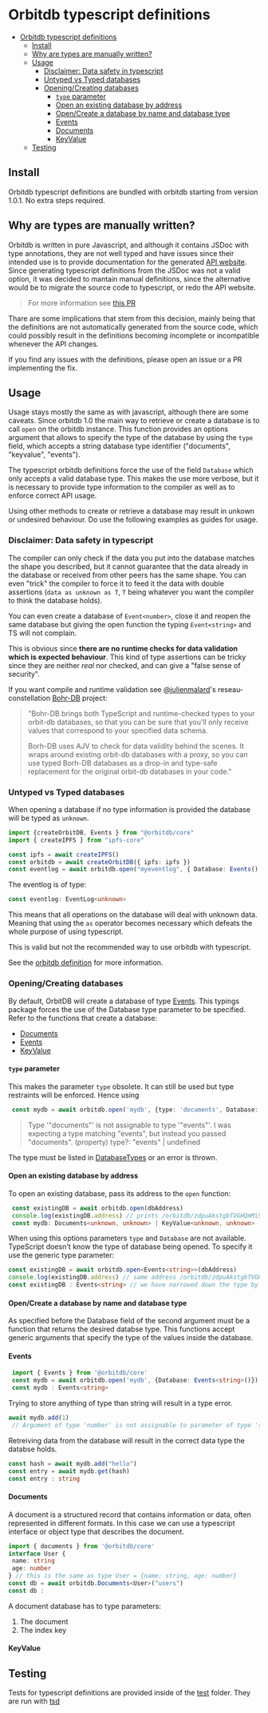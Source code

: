 
# Orbitdb typescript definitions

<!-- @import "[TOC]" {cmd="toc" depthFrom=1 depthTo=6 orderedList=false} -->

<!-- code_chunk_output -->

- [Orbitdb typescript definitions](#orbitdb-typescript-definitions)
  - [Install](#install)
  - [Why are types are manually written?](#why-are-types-are-manually-written)
  - [Usage](#usage)
    - [Disclaimer: Data safety in typescript](#disclaimer-data-safety-in-typescript)
    - [Untyped vs Typed databases](#untyped-vs-typed-databases)
    - [Opening/Creating databases](#openingcreating-databases)
      - [`type` parameter](#type-parameter)
      - [Open an existing database by address](#open-an-existing-database-by-address)
      - [Open/Create a database by name and database type](#opencreate-a-database-by-name-and-database-type)
      - [Events](#events)
      - [Documents](#documents)
      - [KeyValue](#keyvalue)
  - [Testing](#testing)

<!-- /code_chunk_output -->

## Install

Orbitdb typescript definitions are bundled with orbitdb starting from version 1.0.1. No extra steps required.

## Why are types are manually written?

Orbitdb is written in pure Javascript, and although it contains JSDoc with type annotations, they are not well typed and have issues since their intended use is to provide documentation for the generated [API website](http://api.orbitdb.org). Since generating typescript definitions from the JSDoc was not a valid option, it was decided to mantain manual definitions, since the alternative would be to migrate the source code to typescript, or redo the API website.

> For more information see [this PR](https://github.com/orbitdb/orbitdb/pull/1106)

Thare are some implications that stem from this decision, mainly being that the definitions are not automatically generated from the source code, which could possibly result in the definitions becoming incomplete or incompatible whenever the API changes.

If you find any issues with the definitions, please open an issue or a PR implementing the fix.

## Usage

Usage stays mostly the same as with javascript, although there are some caveats. Since orbitdb 1.0 the main way to retrieve or create a database is to call `open` on the orbitdb instance. This function provides an options argument that allows to specify the type of the database by using the `type` field, which accepts a string database type identifier ("documents", "keyvalue", "events").

The typescript orbitdb definitions force the use of the field `Database` which only accepts a valid database type. This makes the use more verbose, but it is necessary to provide type information to the compiler as well as to enforce correct API usage.

Using other methods to create or retrieve a database may result in unkown or undesired behaviour.
Do use the following examples as guides for usage.

### Disclaimer: Data safety in typescript

The compiler can only check if the data you put into the database matches the shape you described, but it cannot guarantee that the data already in the database or received from other peers has the same shape. You can even "trick" the compiler to force it to feed it the data with double assertions (`data as unknown as T`, `T` being whatever you want the compiler to think the database holds).

You can even create a database of `Event<number>`, close it and reopen the same database but giving the open function the typing `Event<string>` and TS will not complain.

This is obvious since **there are no runtime checks for data validation which is expected behaviour**. This kind of type assertions can be tricky since they are neither _real_ nor checked, and can give a "false sense of security".

If you want compile and runtime validation see [@julienmalard](https://github.com/julienmalard)'s reseau-constellation [Bohr-DB](https://github.com/reseau-constellation/bohr-db) project:
> "Bohr-DB brings both TypeScript and runtime-checked types to your orbit-db databases, so that you can be sure that you'll only receive values that correspond to your specified data schema.
>
> Borh-DB uses AJV to check for data validity behind the scenes. It wraps around existing orbit-db databases with a proxy, so you can use typed Borh-DB databases as a drop-in and type-safe replacement for the original orbit-db databases in your code."

### Untyped vs Typed databases

When opening a database if no type information is provided the database will be typed as `unknown`.

```ts
import {createOrbitDB, Events } from "@orbitdb/core"
import { createIPFS } from "ipfs-core"

const ipfs = await createIPFS()
const orbitdb = await createOrbitDB({ ipfs: ipfs })
const eventlog = await orbitdb.open("myeventlog", { Database: Events() })
```

The eventlog is of type:

```ts
const eventlog: EventLog<unknown>
```

This means that all operations on the database will deal with unknown data. Meaning that using the `as` operator becomes necessary which defeats the whole purpose of using typescript.

This is valid but not the recommended way to use orbitdb with typescript.

See the [orbitdb definition](https://github.com/orbitdb/orbitdb/tree/main/types/orbitdb.d.ts) for more information.

### Opening/Creating databases

By default, OrbitDB will create a database of type [Events](https://github.com/orbitdb/orbitdb/tree/main/types/databases/events.d.ts). This typings package forces the use of the Database type parameter to be specified. Refer to the functions that create a database:

- [Documents](https://github.com/orbitdb/orbitdb/tree/main/types/databases/documents.d.ts)
- [Events](https://github.com/orbitdb/orbitdb/tree/main/types/databases/events.d.ts)
- [KeyValue](https://github.com/orbitdb/orbitdb/tree/main/types/databases/keyvalue.d.ts)

#### `type` parameter

This makes the parameter `type` obsolete. It can still be used but type restraints will be enforced. Hence using

```ts
 const mydb = await orbitdb.open('mydb', {type: 'documents', Database: Events<string>()})
 ```

> Type '"documents"' is not assignable to type '"events"'.
>I was expecting a type matching "events", but instead you passed "documents".
>(property) type?: "events" | undefined

The type must be listed in [DatabaseTypes](https://github.com/orbitdb/orbitdb/tree/main/types/databases/index.d.ts) or an error is thrown.

#### Open an existing database by address

 To open an existing database, pass its address to the `open` function:

```ts
 const existingDB = await orbitdb.open(dbAddress)
 console.log(existingDB.address) // prints /orbitdb/zdpuAkstgbTVGHQmMi5TC84auhJ8rL5qoaNEtXo2d5PHXs2To
 const mydb: Documents<unknown, unknown> | KeyValue<unknown, unknown> | Events<unknown>
 ```

 When using this options parameters `type` and `Database` are not available.
TypeScript doesn't know the type of database being opened. To specify it use the generic type parameter:

 ```ts
 const existingDB = await orbitdb.open<Events<string>>(dbAddress)
 console.log(existingDB.address) // same address /orbitdb/zdpuAkstgbTVGHQmMi5TC84auhJ8rL5qoaNEtXo2d5PHXs2To
 const existingDB : Events<string> // we have narrowed down the type by using the generic type parameter
```

#### Open/Create a database by name and database type

As specified before the Database field of the second argument must be a function that returns the desired databse type.
This functions accept generic arguments that specify the type of the values inside the database.

#### Events

```ts
 import { Events } from '@orbitdb/core'
 const mydb = await orbitdb.open('mydb', {Database: Events<string>()})
 const mydb : Events<string>
```

Trying to store anything of type than string will result in a type error.

```ts
await mydb.add(1)
 // Argument of type 'number' is not assignable to parameter of type 'string'.
 ```

 Retreiving data from the database will result in the correct data type the databse holds.

```ts
const hash = await mydb.add("hello")
const entry = await mydb.get(hash)
const entry : string
```

#### Documents

A document is a structured record that contains information or data, often represented in different formats. In this case we can use a typescript interface or object type that describes the document.

 ```ts
 import { documents } from '@orbitdb/core'
 interface User {
  name: string
  age: number
 } // this is the same as type User = {name: string, age: number}
 const db = await orbitdb.Documents<User>("users")
 const db :  
 ```

A document database has to type parameters:

1. The document
2. The index key

#### KeyValue

## Testing

Tests for typescript definitions are provided inside of the [test](https://github.com/orbitdb/orbitdb/tree/main/test/types) folder. They are run with [tsd]()
